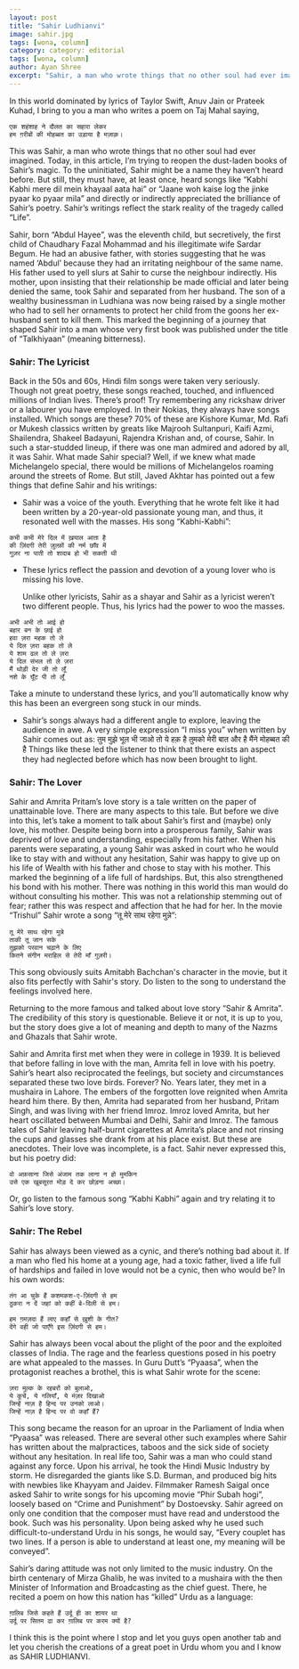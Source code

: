 ```yaml
---
layout: post
title: "Sahir Ludhianvi"
image: sahir.jpg
tags: [wona, column]
category: category: editorial
tags: [wona, column]
author: Ayan Shree
excerpt: "Sahir, a man who wrote things that no other soul had ever imagined. Today, in this article, I’m trying to reopen the dust-laden books of Sahir’s magic"
---
```


In this world dominated by lyrics of Taylor Swift, Anuv Jain or Prateek Kuhad, I bring to you a man who writes a poem on Taj Mahal saying,
```
एक शहंशाह ने दौलत का सहारा लेकर 
हम ग़रीबों की मोहब्बत का उड़ाया है मज़ाक़।
```
This was Sahir, a man who wrote things that no other soul had ever imagined. Today, in this article, I’m trying to reopen the dust-laden books of Sahir’s magic. To the uninitiated, Sahir might be a name they haven’t heard before. But still, they must have, at least once, heard songs like “Kabhi Kabhi mere dil mein khayaal aata hai” or “Jaane woh kaise log the jinke pyaar ko pyaar mila” and directly or indirectly appreciated the brilliance of Sahir’s poetry. Sahir’s writings reflect the stark reality of the tragedy called “Life”.

Sahir, born “Abdul Hayee”, was the eleventh child, but secretively, the first child of Chaudhary Fazal Mohammad and his illegitimate wife Sardar Begum. He had an abusive father, with stories suggesting that he was named ‘Abdul’ because they had an irritating neighbour of the same name. His father used to yell slurs at Sahir to curse the neighbour indirectly. His mother, upon insisting that their relationship be made official and later being denied the same, took Sahir and separated from her husband. The son of a wealthy businessman in Ludhiana was now being raised by a single mother who had to sell her ornaments to protect her child from the goons her ex-husband sent to kill them. This marked the beginning of a journey that shaped Sahir into a man whose very first book was published under the title of “Talkhiyaan” (meaning bitterness). 

### Sahir: The Lyricist
Back in the 50s and 60s, Hindi film songs were taken very seriously. Though not great poetry, these songs reached, touched, and influenced millions of Indian lives. There’s proof! Try remembering any rickshaw driver or a labourer you have employed. In their Nokias, they always have songs installed. Which songs are these? 70% of these are Kishore Kumar, Md. Rafi or Mukesh classics written by greats like Majrooh Sultanpuri, Kaifi Azmi, Shailendra, Shakeel Badayuni, Rajendra Krishan and, of course, Sahir. In such a star-studded lineup, if there was one man admired and adored by all, it was Sahir. What made Sahir special? Well, if we knew what made Michelangelo special, there would be millions of Michelangelos roaming around the streets of Rome. But still, Javed Akhtar has pointed out a few things that define Sahir and his writings:
- Sahir was a voice of the youth. Everything that he wrote felt like it had been written by a 20-year-old passionate young man, and thus, it resonated well with the masses.
His song “Kabhi-Kabhi”:

```
कभी कभी मेरे दिल में ख़याल आता है 
की ज़िंदगी तेरी ज़ुल्फ़ों की नर्म छाँव में 
गुज़र ना पाती तो शादाब हो भी सकती थी 
```

- These lyrics reflect the passion and devotion of a young lover who is missing his love. 

    Unlike other lyricists, Sahir as a shayar and Sahir as a lyricist weren’t two different people. Thus, his lyrics had the power to woo the masses. 

```
अभी अभी तो आई हो 
बहार बन के छाई हो 
हवा ज़रा महक तो ले 
ये दिल ज़रा बहक तो ले 
ये शाम ढल तो ले ज़रा
ये दिल संभल तो ले ज़रा
मैं थोड़ी देर जी तो लूँ 
नशे के घूँट पी तो लूँ
```

Take a minute to understand these lyrics, and you’ll automatically know why this has been an evergreen song stuck in our minds.
- Sahir’s songs always had a different angle to explore, leaving the audience in awe. A very simple expression “I miss you” when written by Sahir comes out as:
तुम मुझे भूल भी जाओ तो ये हक़ है तुमको 
मेरी बात और है मैंने मोहब्बत की है 
Things like these led the listener to think that there exists an aspect they had neglected before which has now been brought to light. 

### Sahir: The Lover
Sahir and Amrita Pritam’s love story is a tale written on the paper of unattainable love. There are many aspects to this tale. But before we dive into this, let’s take a moment to talk about Sahir’s first and (maybe) only love, his mother. Despite being born into a prosperous family, Sahir was deprived of love and understanding, especially from his father. When his parents were separating, a young Sahir was asked in court who he would like to stay with and without any hesitation, Sahir was happy to give up on his life of Wealth with his father and chose to stay with his mother. This marked the beginning of a life full of hardships. But, this also strengthened his bond with his mother. There was nothing in this world this man would do without consulting his mother. This was not a relationship stemming out of fear; rather this was respect and affection that he had for her. In the movie “Trishul” Sahir wrote a song “तू मेरे साथ रहेगा मुन्ने”:
```
तू मेरे साथ रहेगा मुन्ने 
ताकी तू जान सके
तुझको परवान चढ़ाने के लिए 
कितने संगीन मराहिल से तेरी माँ गुज़री।
```

This song obviously suits Amitabh Bachchan's character in the movie, but it also fits perfectly with Sahir's story. Do listen to the song to understand the feelings involved here. 

Returning to the more famous and talked about love story “Sahir & Amrita”. The credibility of this story is questionable. Believe it or not, it is up to you, but the story does give a lot of meaning and depth to many of the Nazms and Ghazals that Sahir wrote. 

Sahir and Amrita first met when they were in college in 1939. It is believed that before falling in love with the man, Amrita fell in love with his poetry. Sahir’s heart also reciprocated the feelings, but society and circumstances separated these two love birds. Forever? No. Years later, they met in a mushaira in Lahore. The embers of the forgotten love reignited when Amrita heard him there. By then, Amrita had separated from her husband, Pritam Singh, and was living with her friend Imroz. Imroz loved Amrita, but her heart oscillated between Mumbai and Delhi, Sahir and Imroz. The famous tales of Sahir leaving half-burnt cigarettes at Amrita’s place and not rinsing the cups and glasses she drank from at his place exist. But these are anecdotes. Their love was incomplete, is a fact. Sahir never expressed this, but his poetry did:
```
वो अफ़साना जिसे अंजाम तक लाना न हो मुमकिन 
उसे एक खूबसूरत मोड़ दे कर छोड़ना अच्छा।
```
Or, go listen to the famous song “Kabhi Kabhi” again and try relating it to Sahir’s love story.

### Sahir: The Rebel
Sahir has always been viewed as a cynic, and there’s nothing bad about it. If a man who fled his home at a young age, had a toxic father, lived a life full of hardships and failed in love would not be a cynic, then who would be? In his own words:
```
तंग आ चुके हैं कशमकश-ए-ज़िंदगी से हम 
ठुकरा न दें जहां को कहीं बे-दिली से हम।

हम ग़मज़दा हैं लाए कहाँ से ख़ुशी के गीत?
देंगे वही जो पाएँगे इस ज़िंदगी से हम।
```
Sahir has always been vocal about the plight of the poor and the exploited classes of India. The rage and the fearless questions posed in his poetry are what appealed to the masses. In Guru Dutt’s “Pyaasa”, when the protagonist reaches a brothel, this is what Sahir wrote for the scene:
```
ज़रा मुल्क के रहबरों को बुलाओ,
ये कूचें, ये गलियाँ, ये मंज़र दिखाओ
जिन्हें नाज़ है हिन्द पर उनको लाओ।
जिन्हें नाज़ है हिन्द पर वो कहाँ हैं?
```
This song became the reason for an uproar in the Parliament of India when “Pyaasa” was released. There are several other such examples where Sahir has written about the malpractices, taboos and the sick side of society without any hesitation. In real life too, Sahir was a man who could stand against any force. Upon his arrival, he took the Hindi Music Industry by storm. He disregarded the giants like S.D. Burman, and produced big hits with newbies like Khayyam and Jaidev. Filmmaker Ramesh Saigal once asked Sahir to write songs for his upcoming movie “Phir Subah hogi”, loosely based on “Crime and Punishment” by Dostoevsky. Sahir agreed on only one condition that the composer must have read and understood the book. Such was his personality. Upon being asked why he used such difficult-to-understand Urdu in his songs, he would say, “Every couplet has two lines. If a person is able to understand at least one, my meaning will be conveyed”.

Sahir’s daring attitude was not only limited to the music industry. On the birth centenary of Mirza Ghalib, he was invited to a mushaira with the then Minister of Information and Broadcasting as the chief guest. There, he recited a poem on how this nation has “killed” Urdu as a language:
```
ग़ालिब जिसे कहते हैं उर्दू ही का शायर था 
उर्दू पर सितम ढा कर ग़ालिब पर करम क्यों है?
```
I think this is the point where I stop and let you guys open another tab and let you cherish the creations of a great poet in Urdu whom you and I know as SAHIR LUDHIANVI. 
